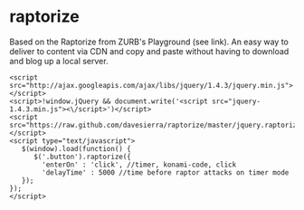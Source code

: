 raptorize
=========

Based on the Raptorize from ZURB's Playground (see link). An easy way to deliver to content via CDN and copy and paste without having to download and blog up a local server.

```
<script src="http://ajax.googleapis.com/ajax/libs/jquery/1.4.3/jquery.min.js"></script>
<script>!window.jQuery && document.write('<script src="jquery-1.4.3.min.js"><\/script>')</script>
<script src="https://raw.github.com/davesierra/raptorize/master/jquery.raptorize.1.0.js"></script>
<script type="text/javascript">
   $(window).load(function() {
      $('.button').raptorize({
        'enterOn' : 'click', //timer, konami-code, click
        'delayTime' : 5000 //time before raptor attacks on timer mode
   });
});
</script>
```

